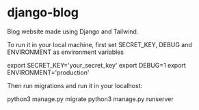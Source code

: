 # django-blog
Blog website made using Django and Tailwind.

To run it in your local machine, first set SECRET_KEY, DEBUG and ENVIRONMENT as environment variables

  export SECRET_KEY='your_secret_key'
  export DEBUG=1
  export ENVIRONMENT='production'

Then run migrations and run it in your localhost:

  python3 manage.py migrate
  python3 manage.py runserver
